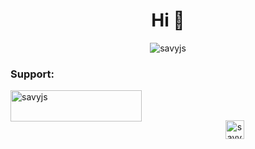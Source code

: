 <h1 align="center">Hi 👋 </h1>

<p align="center">
<img align="center" src="https://github-readme-stats.vercel.app/api?username=savyjs&show_icons=true" alt="savyjs" /> </p><!--<p align="center">&nbsp;<img align="center" src="https://github-readme-stats.vercel.app/api/top-langs/?username=anuraghazra&layout=compact" alt="savyjs" />--> </p>

<h3 align="left">Support:</h3>
<p><a href="https://www.buymeacoffee.com/savyjs"> <img align="left" src="https://cdn.buymeacoffee.com/buttons/v2/default-yellow.png" height="50" width="210" alt="savyjs" /></a></p><br><br>


<p align="center">  
<a href="https://www.linkedin.com/in/ehsan-afshari-1192b6128" target="blank"><img align="center" src="https://cdn.jsdelivr.net/npm/simple-icons@3.0.1/icons/linkedin.svg" alt="savyjs" height="30" width="30" /></a>
</p>

